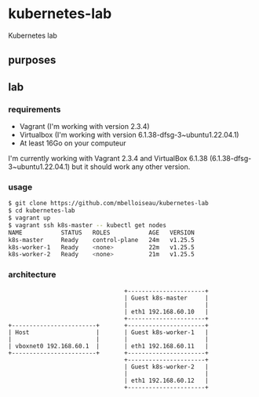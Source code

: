 # kubernetes-lab
Kubernetes lab

## purposes

## lab

### requirements

* Vagrant (I'm working with version 2.3.4)
* Virtualbox (I'm working with version 6.1.38-dfsg-3~ubuntu1.22.04.1)
* At least 16Go on your computeur

I'm currently working with Vagrant 2.3.4 and VirtualBox 6.1.38 (6.1.38-dfsg-3~ubuntu1.22.04.1) but it should work any other version.

### usage

```bash
$ git clone https://github.com/mbelloiseau/kubernetes-lab
$ cd kubernetes-lab
$ vagrant up
$ vagrant ssh k8s-master -- kubectl get nodes
NAME           STATUS   ROLES           AGE   VERSION
k8s-master     Ready    control-plane   24m   v1.25.5
k8s-worker-1   Ready    <none>          22m   v1.25.5
k8s-worker-2   Ready    <none>          21m   v1.25.5
```

### architecture

```                                                                          
                                 +----------------------+                 
                                 | Guest k8s-master     |                 
                                 |                      |                 
                                 | eth1 192.168.60.10   |                 
                                 +----------------------+                 
+------------------------+       +----------------------+                 
| Host                   |       | Guest k8s-worker-1   |                 
|                        |       |                      |                 
| vboxnet0 192.168.60.1  |       | eth1 192.168.60.11   |                 
+------------------------+       +----------------------+                 
                                 +----------------------+                 
                                 | Guest k8s-worker-2   |                 
                                 |                      |                 
                                 | eth1 192.168.60.12   |                 
                                 +----------------------+                 
```
